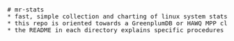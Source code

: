 <pre>
# mr-stats
* fast, simple collection and charting of linux system stats data
* this repo is oriented towards a GreenplumDB or HAWQ MPP cluster
* the README in each directory explains specific procedures


